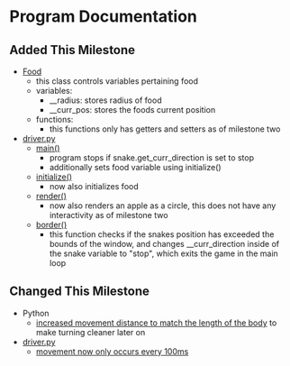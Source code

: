 # Program Documentation
## Added This Milestone
- [Food](https://github.com/alexpeters25/Python/blob/main/Implementation/Sprint%202/Code/food.py)
  - this class controls variables pertaining food
  - variables:
    - __radius: stores radius of food
    - __curr_pos: stores the foods current position
  - functions:
    - this functions only has getters and setters as of milestone two
- [driver.py](https://github.com/alexpeters25/Python/blob/main/Implementation/Sprint%202/Code/driver.py)
  - [main()](https://github.com/alexpeters25/Python/blob/main/Implementation/Sprint%202/Images/main_s2.png)
    - program stops if snake.get_curr_direction is set to stop
    - additionally sets food variable using initialize()
  - [initialize()](https://github.com/alexpeters25/Python/blob/main/Implementation/Sprint%202/Images/initialize_s2.png)
    - now also initializes food
  - [render()](https://github.com/alexpeters25/Python/blob/main/Implementation/Sprint%202/Images/render_s2.png)
    - now also renders an apple as a circle, this does not have any interactivity as of milestone two
  - [border()](https://github.com/alexpeters25/Python/blob/main/Implementation/Sprint%202/Images/border_s2.png)
    - this function checks if the snakes position has exceeded the bounds of the window, and changes __curr_direction inside of the snake variable to "stop", which exits the game in the main loop
## Changed This Milestone
- Python
  - [increased movement distance to match the length of the body](https://github.com/alexpeters25/Python/blob/main/Implementation/Sprint%202/Images/change_head_pos_s2.png) to make turning cleaner later on
- [driver.py](https://github.com/alexpeters25/Python/blob/main/Implementation/Sprint%202/Code/driver.py)
  - [movement now only occurs every 100ms](https://github.com/alexpeters25/Python/blob/main/Implementation/Sprint%202/Images/movement_timer_s2.png)
